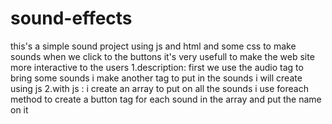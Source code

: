 # sound-effects
this's a simple sound project using js and html and some css to make sounds when we click to the buttons 
it's very usefull to make the web site more interactive to the users 
1.description:
first we use the audio tag to bring some sounds 
i make another tag to put in the sounds i will create using js 
2.with js : 
i create an array to put on all the sounds 
i use foreach method to create a button tag for each sound in the array and put the name on it 
